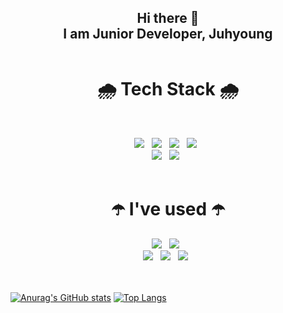
<header>
  <h2>Hi there 👋<br/>I am Junior Developer, Juhyoung  
  
</header>
<h1 align="center">🌧 Tech Stack 🌧</h1>
</br>
<p align="center">
<img src="https://img.shields.io/badge/HTML5-E34F26?style=flat-square&logo=HTML5&logoColor=white"/></a> &nbsp
<img src="https://img.shields.io/badge/CSS3-1572B6?style=flat-square&logo=CSS3&logoColor=white"/></a> &nbsp
<img src="https://img.shields.io/badge/JavaScript-F7DF1E?style=flat-square&logo=JavaScript&logoColor=black"/></a> &nbsp
<img src="https://img.shields.io/badge/TypeScript-3178C6?style=flat-square&logo=TypeScript&logoColor=white"/></a> &nbsp</br>
<img src="https://img.shields.io/badge/React%20JS-61DAFB?style=flat-square&logo=react&logoColor=black"/></a> &nbsp
<img src="https://img.shields.io/badge/Vue.js-4FC08D?style=flat-square&logo=Vue.js&logoColor=white"/></a> &nbsp</br>
</br>
<h1 align="center">☂️ I've used ☂️</h1>
<p align="center">
<img src="https://img.shields.io/badge/Visual Studio Code-007ACC?style=flat-square&logo=Visual Studio Code&logoColor=white"/></a> &nbsp
<img src="https://img.shields.io/badge/Android Studio-3DDC84?style=flat-square&logo=Android Studio&logoColor=white"/></a> &nbsp</br>
<img src="https://img.shields.io/badge/Git-F05032?style=flat-square&logo=Git&logoColor=white"/></a> &nbsp
<img src="https://img.shields.io/badge/GitHub-181717?style=flat-square&logo=github&logoColor=white"/></a> &nbsp
<img src="https://img.shields.io/badge/Slack-4A154B?style=flat-square&logo=slack&logoColor=white"/></a> &nbsp
</br>
</br>
</br>

[![Anurag's GitHub stats](https://github-readme-stats.vercel.app/api?username=juhyoungRyu)](https://github.com/anuraghazra/github-readme-stats) 
[![Top Langs](https://github-readme-stats.vercel.app/api/top-langs/?username=anuraghazra&layout=compact)](https://github.com/anuraghazra/github-readme-stats)



